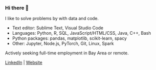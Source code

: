 ### Hi there 👋

I like to solve problems by with data and code.

- Text editor: Sublime Text, Visual Studio Code
- Languages: Python, R, SQL, JavaScript/HTML/CSS, Java, C++, Bash
- Python packages: pandas, matplotlib, scikit-learn, spacy
- Other: Jupyter, Node.js, PyTorch, Git, Linux, Spark

Actively seeking full-time employment in Bay Area or remote.

[LinkedIn](https://www.linkedin.com/in/alexanderwu7/) | [Website](https://alexanderwu.github.io/)

<!--
**alexanderwu/alexanderwu** is a ✨ _special_ ✨ repository because its `README.md` (this file) appears on your GitHub profile.

Here are some ideas to get you started:

- 🔭 I’m currently working on ...
- 🌱 I’m currently learning ...
- 👯 I’m looking to collaborate on ...
- 🤔 I’m looking for help with ...
- 💬 Ask me about ...
- 📫 How to reach me: ...
- 😄 Pronouns: ...
- ⚡ Fun fact: ...
-->
